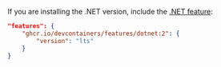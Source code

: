 If you are installing the .NET version, include the [.NET feature](https://github.com/devcontainers/features/tree/main/src/dotnet):

```json
"features": {
    "ghcr.io/devcontainers/features/dotnet:2": {
        "version": "lts"
    }
}
```
